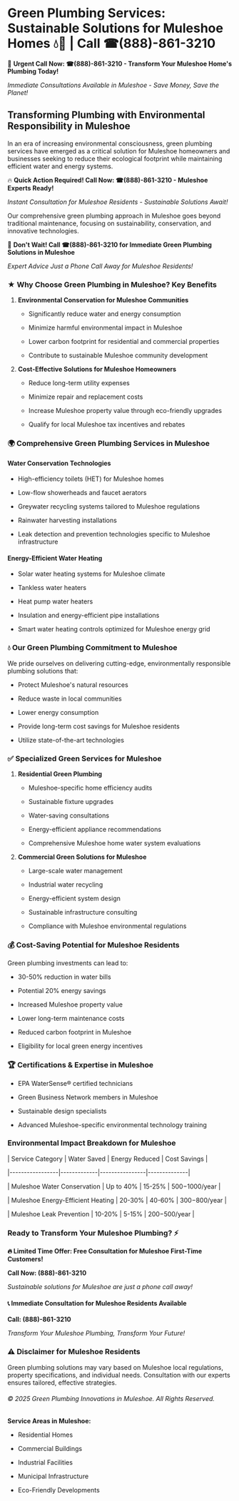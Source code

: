 # Green Plumbing Services: Sustainable Solutions for Muleshoe Homes 💧🌿 | Call ☎(888)-861-3210

🚨 **Urgent Call Now: ☎(888)-861-3210 - Transform Your Muleshoe Home's Plumbing Today!**
*Immediate Consultations Available in Muleshoe - Save Money, Save the Planet!*

## Transforming Plumbing with Environmental Responsibility in Muleshoe

In an era of increasing environmental consciousness, green plumbing services have emerged as a critical solution for Muleshoe homeowners and businesses seeking to reduce their ecological footprint while maintaining efficient water and energy systems. 

🔥 **Quick Action Required! Call Now: ☎(888)-861-3210 - Muleshoe Experts Ready!**
*Instant Consultation for Muleshoe Residents - Sustainable Solutions Await!*

Our comprehensive green plumbing approach in Muleshoe goes beyond traditional maintenance, focusing on sustainability, conservation, and innovative technologies.

🚨 **Don't Wait! Call ☎(888)-861-3210 for Immediate Green Plumbing Solutions in Muleshoe**
*Expert Advice Just a Phone Call Away for Muleshoe Residents!*

### ★ Why Choose Green Plumbing in Muleshoe? Key Benefits

1. **Environmental Conservation for Muleshoe Communities** 
   - Significantly reduce water and energy consumption
   - Minimize harmful environmental impact in Muleshoe
   - Lower carbon footprint for residential and commercial properties
   - Contribute to sustainable Muleshoe community development

2. **Cost-Effective Solutions for Muleshoe Homeowners** 
   - Reduce long-term utility expenses
   - Minimize repair and replacement costs
   - Increase Muleshoe property value through eco-friendly upgrades
   - Qualify for local Muleshoe tax incentives and rebates

### 🌍 Comprehensive Green Plumbing Services in Muleshoe

#### Water Conservation Technologies
- High-efficiency toilets (HET) for Muleshoe homes
- Low-flow showerheads and faucet aerators
- Greywater recycling systems tailored to Muleshoe regulations
- Rainwater harvesting installations
- Leak detection and prevention technologies specific to Muleshoe infrastructure

#### Energy-Efficient Water Heating
- Solar water heating systems for Muleshoe climate
- Tankless water heaters
- Heat pump water heaters
- Insulation and energy-efficient pipe installations
- Smart water heating controls optimized for Muleshoe energy grid

### 💧 Our Green Plumbing Commitment to Muleshoe

We pride ourselves on delivering cutting-edge, environmentally responsible plumbing solutions that:
- Protect Muleshoe's natural resources
- Reduce waste in local communities
- Lower energy consumption
- Provide long-term cost savings for Muleshoe residents
- Utilize state-of-the-art technologies

### ✅ Specialized Green Services for Muleshoe

1. **Residential Green Plumbing**
   - Muleshoe-specific home efficiency audits
   - Sustainable fixture upgrades
   - Water-saving consultations
   - Energy-efficient appliance recommendations
   - Comprehensive Muleshoe home water system evaluations

2. **Commercial Green Solutions for Muleshoe**
   - Large-scale water management
   - Industrial water recycling
   - Energy-efficient system design
   - Sustainable infrastructure consulting
   - Compliance with Muleshoe environmental regulations

### 💰 Cost-Saving Potential for Muleshoe Residents

Green plumbing investments can lead to:
- 30-50% reduction in water bills
- Potential 20% energy savings
- Increased Muleshoe property value
- Lower long-term maintenance costs
- Reduced carbon footprint in Muleshoe
- Eligibility for local green energy incentives

### 🏆 Certifications & Expertise in Muleshoe

- EPA WaterSense® certified technicians
- Green Business Network members in Muleshoe
- Sustainable design specialists
- Advanced Muleshoe-specific environmental technology training

### Environmental Impact Breakdown for Muleshoe

| Service Category | Water Saved | Energy Reduced | Cost Savings |
|-----------------|-------------|----------------|--------------|
| Muleshoe Water Conservation | Up to 40% | 15-25% | $500-$1000/year |
| Muleshoe Energy-Efficient Heating | 20-30% | 40-60% | $300-$800/year |
| Muleshoe Leak Prevention | 10-20% | 5-15% | $200-$500/year |

### Ready to Transform Your Muleshoe Plumbing? ⚡

**🔥 Limited Time Offer: Free Consultation for Muleshoe First-Time Customers!**

**Call Now: (888)-861-3210**
*Sustainable solutions for Muleshoe are just a phone call away!*

#### 📞 Immediate Consultation for Muleshoe Residents Available

**Call: (888)-861-3210**
*Transform Your Muleshoe Plumbing, Transform Your Future!*

### ⚠️ Disclaimer for Muleshoe Residents

Green plumbing solutions may vary based on Muleshoe local regulations, property specifications, and individual needs. Consultation with our experts ensures tailored, effective strategies.

###### © 2025 Green Plumbing Innovations in Muleshoe. All Rights Reserved.

**Service Areas in Muleshoe:** 
- Residential Homes
- Commercial Buildings
- Industrial Facilities
- Municipal Infrastructure
- Eco-Friendly Developments